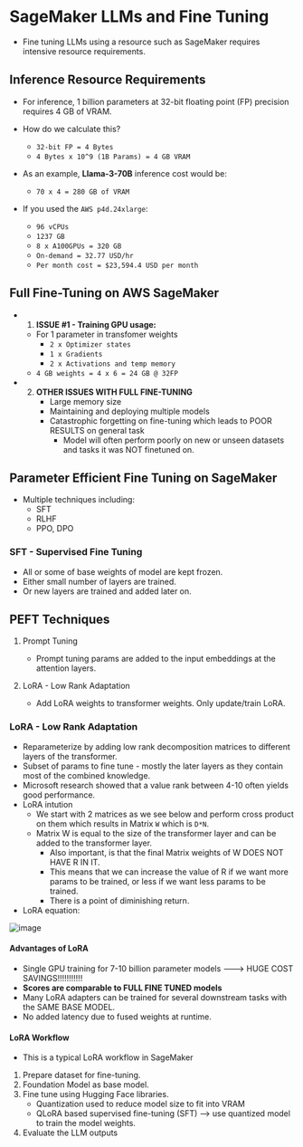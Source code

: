 # SageMaker LLMs and Fine Tuning
* Fine tuning LLMs using a resource such as SageMaker requires intensive resource requirements.


## Inference Resource Requirements
* For inference, 1 billion parameters at 32-bit floating point (FP) precision requires 4 GB of VRAM.
* How do we calculate this?
  * `32-bit FP = 4 Bytes`
  * `4 Bytes x 10^9 (1B Params) = 4 GB VRAM`
* As an example, **Llama-3-70B** inference cost would be:
  * `70 x 4 = 280 GB of VRAM`

* If you used the `AWS p4d.24xlarge`:
  * `96 vCPUs`
  * `1237 GB`
  * `8 x A100GPUs = 320 GB`
  * `On-demand = 32.77 USD/hr`
  * `Per month cost = $23,594.4 USD per month`
 

## Full Fine-Tuning on AWS SageMaker
* 1. **ISSUE #1 - Training GPU usage:**
  * For 1 parameter in transfomer weights
      * `2 x Optimizer states`
      * `1 x Gradients`
      * `2 x Activations and temp memory`
  * `4 GB weights = 4 x 6 = 24 GB @ 32FP`
 

* 2. **OTHER ISSUES WITH FULL FINE-TUNING**
      * Large memory size
      * Maintaining and deploying multiple models
      * Catastrophic forgetting on fine-tuning which leads to POOR RESULTS on general task
        * Model will often perform poorly on new or unseen datasets and tasks it was NOT finetuned on.
       

## Parameter Efficient Fine Tuning on SageMaker
* Multiple techniques including:
    * SFT
    * RLHF
    * PPO, DPO
 

### SFT - Supervised Fine Tuning
* All or some of base weights of model are kept frozen.
* Either small number of layers are trained.
* Or new layers are trained and added later on.


## PEFT Techniques
1. Prompt Tuning
   * Prompt tuning params are added to the input embeddings at the attention layers.

2. LoRA - Low Rank Adaptation
   * Add LoRA weights to transformer weights. Only update/train LoRA.
  

### LoRA - Low Rank Adaptation
* Reparameterize by adding low rank decomposition matrices to different layers of the transformer.
* Subset of params to fine tune - mostly the later layers as they contain most of the combined knowledge.
* Microsoft research showed that a value rank between 4-10 often yields good performance.
* LoRA intution
  * We start with 2 matrices as we see below and perform cross product on them which results in Matrix `W` which is `D*N`.
  * Matrix W is equal to the size of the transformer layer and can be added to the transformer layer.
    * Also important, is that the final Matrix weights of W DOES NOT HAVE R IN IT.
    * This means that we can increase the value of R if we want more params to be trained, or less if we want less params to be trained.
    * There is a point of diminishing return.
* LoRA equation:

![image](https://github.com/user-attachments/assets/bbc70166-2cda-4380-93ab-b465a0b66dfb)


#### Advantages of LoRA
* Single GPU training for 7-10 billion parameter models ---> HUGE COST SAVINGS!!!!!!!!!!!
* **Scores are comparable to FULL FINE TUNED models**
* Many LoRA adapters can be trained for several downstream tasks with the SAME BASE MODEL.
* No added latency due to fused weights at runtime.


#### LoRA Workflow
* This is a typical LoRA workflow in SageMaker

1. Prepare dataset for fine-tuning.
2. Foundation Model as base model.
3. Fine tune using Hugging Face libraries.
   * Quantization used to reduce model size to fit into VRAM 
   * QLoRA based supervised fine-tuning (SFT) --> use quantized model to train the model weights. 
4. Evaluate the LLM outputs


